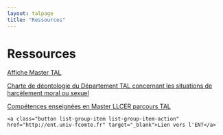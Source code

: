 ```yaml
---
layout: talpage
title: "Ressources"
---
```





# Ressources 

<div class="list-group mt-5">
  <a class="button list-group-item list-group-item-action" href="/assets/fichiers/Flyer_MasterTAL2024.pdf" target="_blank">Affiche Master TAL</a>

  <a class="button list-group-item list-group-item-action" href="/assets/fichiers/Charte-DeptTAL-sept2023.pdf" target="_blank">Charte de déontologie du Département TAL concernant les situations de harcèlement moral ou sexuel</a>
  
  <a class="button list-group-item list-group-item-action" href="/assets/fichiers/Master-TAL-Competences.pdf" target="_blank">Compétences enseignées en Master LLCER parcours TAL</a>
  
    <a class="button list-group-item list-group-item-action" href="http://ent.univ-fcomte.fr" target="_blank">Lien vers l'ENT</a>
</div>

